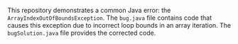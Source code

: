 This repository demonstrates a common Java error: the `ArrayIndexOutOfBoundsException`. The `bug.java` file contains code that causes this exception due to incorrect loop bounds in an array iteration. The `bugSolution.java` file provides the corrected code.